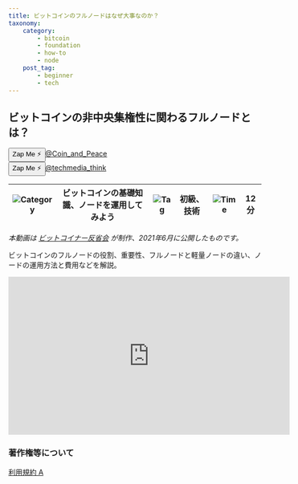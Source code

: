 ```yaml
---
title: ビットコインのフルノードはなぜ大事なのか？
taxonomy:
    category:
        - bitcoin
        - foundation
        - how-to
        - node
    post_tag:
        - beginner
        - tech
---
```


## ビットコインの非中央集権性に関わるフルノードとは？

<div><button class="zap-button" data-npub="npub17n53d53ql9seuxap52r6uckkvvf9nk0pg2v6ecpj7z9nnh8fwh2sl3j6ds" data-relays="wss://relay.damus.io,wss://relay.snort.social,wss://nostr.wine,wss://relay.nostr.band">Zap Me ⚡</button><a href="https://twitter.com/Coin_and_Peace">@Coin_and_Peace</a></div>
<div><button class="zap-button" data-npub="npub1km5zgre7f5vxr6jgf32x055xlk3gjwrj5s4aedeyjz6gr8l2yw0s8mmmlp" data-relays="wss://relay.damus.io,wss://relay.snort.social,wss://nostr.wine,wss://relay.nostr.band">Zap Me ⚡</button><a href="https://twitter.com/techmedia_think">@techmedia_think</a></div>

|  ![Category](/_images/category.png)  |  ビットコインの基礎知識、ノードを運用してみよう |  ![Tag](/_images/tag.png)  |  初級、技術  | ![Time](/_images/timer.png)  | 12分  |
| ---- | ---- | ---- | ---- | ---- | ---- |

*本動画は [ビットコイナー反省会](https://www.youtube.com/channel/UCRP9Ij6gL9IViB7MS3Ez9aw) が制作、2021年6月に公開したものです。*

ビットコインのフルノードの役割、重要性、フルノードと軽量ノードの違い、ノードの運用方法と費用などを解説。

<center><iframe width="560" height="315" src="https://www.youtube.com/embed/YdAu3xJtlhk" title="YouTube video player" frameborder="0" allow="accelerometer; autoplay; clipboard-write; encrypted-media; gyroscope; picture-in-picture" allowfullscreen=""></iframe></center>

### 著作権等について
[利用規約 A](https://lostinbitcoin.jp/copyright/#uaa)
